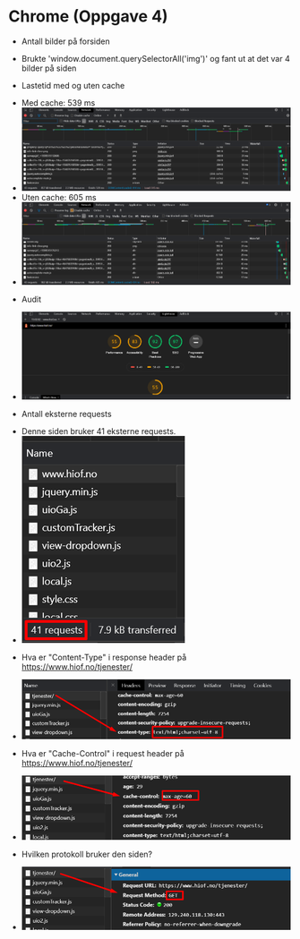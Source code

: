 # Chrome (Oppgave 4)
* Antall bilder på forsiden
- Brukte 'window.document.querySelectorAll('img')' og fant ut at det var 4 bilder på siden
* Lastetid med og uten cache
- Med cache: 539 ms
- ![Med cache](bilder/oppgave4lastetidMedCache.png)
- Uten cache: 605 ms
- ![Uten cache](bilder/oppgave4lastetidUtenCache.png)
* Audit
- ![Audit](bilder/oppgave4audit.png)
* Antall eksterne requests
- Denne siden bruker 41 eksterne requests.
- ![Eksterne requests](bilder/oppgave4eksterneRequests.png)
* Hva er "Content-Type" i response header på https://www.hiof.no/tjenester/
- ![Content-Type](bilder/oppgave4contentType.png) 
* Hva er "Cache-Control" i request header på https://www.hiof.no/tjenester/
- ![Cache-Control](bilder/oppgave4cacheControl.png) 
* Hvilken protokoll bruker den siden?
- ![Protokoll](bilder/oppgave4protokoll.png) 